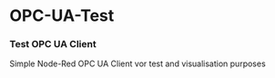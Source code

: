 OPC-UA-Test
===========

### Test OPC UA Client

Simple Node-Red OPC UA Client vor test and visualisation purposes